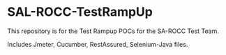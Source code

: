 # SAL-ROCC-TestRampUp
This repository is for the Test Rampup POCs for the SA-ROCC Test Team.

Includes Jmeter, Cucumber, RestAssured, Selenium-Java files.
